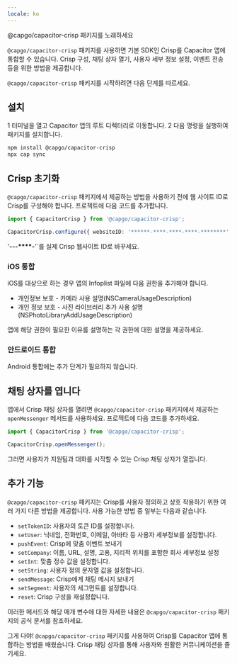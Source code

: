 ```yaml
---
locale: ko
---
```


@capgo/capacitor-crisp 패키지를 노래하세요

`@capgo/capacitor-crisp` 패키지를 사용하면 기본 SDK인 Crisp를 Capacitor 앱에 통합할 수 있습니다. Crisp 구성, 채팅 상자 열기, 사용자 세부 정보 설정, 이벤트 전송 등을 위한 방법을 제공합니다.

`@capgo/capacitor-crisp` 패키지를 시작하려면 다음 단계를 따르세요.

## 설치

1 터미널을 열고 Capacitor 앱의 루트 디렉터리로 이동합니다.
2 다음 명령을 실행하여 패키지를 설치합니다.

```bash
npm install @capgo/capacitor-crisp
npx cap sync
```

## Crisp 초기화

`@capgo/capacitor-crisp` 패키지에서 제공하는 방법을 사용하기 전에 웹 사이트 ID로 Crisp를 구성해야 합니다. 프로젝트에 다음 코드를 추가합니다.

```typescript
import { CapacitorCrisp } from '@capgo/capacitor-crisp';

CapacitorCrisp.configure({ websiteID: '******-****-****-****-********' });
```

'********-****-****-****-********'`를 실제 Crisp 웹사이트 ID로 바꾸세요.

### iOS 통합

iOS를 대상으로 하는 경우 앱의 Infoplist 파일에 다음 권한을 추가해야 합니다.

- 개인정보 보호 - 카메라 사용 설명(NSCameraUsageDescription)
- 개인 정보 보호 - 사진 라이브러리 추가 사용 설명(NSPhotoLibraryAddUsageDescription)

앱에 해당 권한이 필요한 이유를 설명하는 각 권한에 대한 설명을 제공하세요.

### 안드로이드 통합

Android 통합에는 추가 단계가 필요하지 않습니다.

## 채팅 상자를 엽니다

앱에서 Crisp 채팅 상자를 열려면 `@capgo/capacitor-crisp` 패키지에서 제공하는 `openMessenger` 메서드를 사용하세요. 프로젝트에 다음 코드를 추가하세요.

```typescript
import { CapacitorCrisp } from '@capgo/capacitor-crisp';

CapacitorCrisp.openMessenger();
```

그러면 사용자가 지원팀과 대화를 시작할 수 있는 Crisp 채팅 상자가 열립니다.

## 추가 기능

`@capgo/capacitor-crisp` 패키지는 Crisp를 사용자 정의하고 상호 작용하기 위한 여러 가지 다른 방법을 제공합니다. 사용 가능한 방법 중 일부는 다음과 같습니다.

- `setTokenID`: 사용자의 토큰 ID를 설정합니다.
- `setUser`: 닉네임, 전화번호, 이메일, 아바타 등 사용자 세부정보를 설정합니다.
- `pushEvent`: Crisp에 맞춤 이벤트 보내기
- `setCompany`: 이름, URL, 설명, 고용, 지리적 위치를 포함한 회사 세부정보 설정
- `setInt`: 맞춤 정수 값을 설정합니다.
- `setString`: 사용자 정의 문자열 값을 설정합니다.
- `sendMessage`: Crisp에게 채팅 메시지 보내기
- `setSegment`: 사용자의 세그먼트를 설정합니다.
- `reset`: Crisp 구성을 재설정합니다.

이러한 메서드와 해당 매개 변수에 대한 자세한 내용은 `@capgo/capacitor-crisp` 패키지의 공식 문서를 참조하세요.

그게 다야! `@capgo/capacitor-crisp` 패키지를 사용하여 Crisp를 Capacitor 앱에 통합하는 방법을 배웠습니다. Crisp 채팅 상자를 통해 사용자와 원활한 커뮤니케이션을 즐기세요.